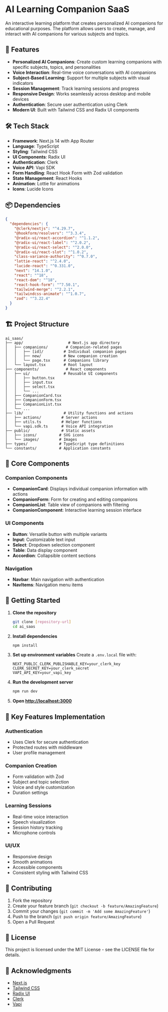 # AI Learning Companion SaaS

An interactive learning platform that creates personalized AI companions for educational purposes. The platform allows users to create, manage, and interact with AI companions for various subjects and topics.

## 🚀 Features

- **Personalized AI Companions**: Create custom learning companions with specific subjects, topics, and personalities
- **Voice Interaction**: Real-time voice conversations with AI companions
- **Subject-Based Learning**: Support for multiple subjects with visual indicators
- **Session Management**: Track learning sessions and progress
- **Responsive Design**: Works seamlessly across desktop and mobile devices
- **Authentication**: Secure user authentication using Clerk
- **Modern UI**: Built with Tailwind CSS and Radix UI components

## 🛠️ Tech Stack

- **Framework**: Next.js 14 with App Router
- **Language**: TypeScript
- **Styling**: Tailwind CSS
- **UI Components**: Radix UI
- **Authentication**: Clerk
- **Voice API**: Vapi SDK
- **Form Handling**: React Hook Form with Zod validation
- **State Management**: React Hooks
- **Animation**: Lottie for animations
- **Icons**: Lucide Icons

## 📦 Dependencies

```json
{
  "dependencies": {
    "@clerk/nextjs": "^4.29.7",
    "@hookform/resolvers": "^3.3.4",
    "@radix-ui/react-accordion": "^1.1.2",
    "@radix-ui/react-label": "^2.0.2",
    "@radix-ui/react-select": "^2.0.0",
    "@radix-ui/react-slot": "^1.0.2",
    "class-variance-authority": "^0.7.0",
    "lottie-react": "^2.4.0",
    "lucide-react": "^0.331.0",
    "next": "14.1.0",
    "react": "^18",
    "react-dom": "^18",
    "react-hook-form": "^7.50.1",
    "tailwind-merge": "^2.2.1",
    "tailwindcss-animate": "^1.0.7",
    "zod": "^3.22.4"
  }
}
```

## 🏗️ Project Structure

```
ai_saas/
├── app/                    # Next.js app directory
│   ├── companions/        # Companion-related pages
│   │   ├── [id]/         # Individual companion pages
│   │   ├── new/          # New companion creation
│   │   └── page.tsx      # Companions library
│   └── layout.tsx        # Root layout
├── components/            # React components
│   ├── ui/               # Reusable UI components
│   │   ├── button.tsx
│   │   ├── input.tsx
│   │   ├── select.tsx
│   │   └── ...
│   ├── CompanionCard.tsx
│   ├── CompanionForm.tsx
│   ├── CompanionList.tsx
│   └── ...
├── lib/                  # Utility functions and actions
│   ├── actions/         # Server actions
│   ├── utils.ts         # Helper functions
│   └── vapi.sdk.ts      # Voice API integration
├── public/              # Static assets
│   ├── icons/          # SVG icons
│   └── images/         # Images
├── types/              # TypeScript type definitions
└── constants/          # Application constants
```

## 🎯 Core Components

### Companion Components
- **CompanionCard**: Displays individual companion information with actions
- **CompanionForm**: Form for creating and editing companions
- **CompanionList**: Table view of companions with filtering
- **CompanionComponent**: Interactive learning session interface

### UI Components
- **Button**: Versatile button with multiple variants
- **Input**: Customizable text input
- **Select**: Dropdown selection component
- **Table**: Data display component
- **Accordion**: Collapsible content sections

### Navigation
- **Navbar**: Main navigation with authentication
- **NavItems**: Navigation menu items

## 🚀 Getting Started

1. **Clone the repository**
   ```bash
   git clone [repository-url]
   cd ai_saas
   ```

2. **Install dependencies**
   ```bash
   npm install
   ```

3. **Set up environment variables**
   Create a `.env.local` file with:
   ```
   NEXT_PUBLIC_CLERK_PUBLISHABLE_KEY=your_clerk_key
   CLERK_SECRET_KEY=your_clerk_secret
   VAPI_API_KEY=your_vapi_key
   ```

4. **Run the development server**
   ```bash
   npm run dev
   ```

5. **Open [http://localhost:3000](http://localhost:3000)**

## 🔑 Key Features Implementation

### Authentication
- Uses Clerk for secure authentication
- Protected routes with middleware
- User profile management

### Companion Creation
- Form validation with Zod
- Subject and topic selection
- Voice and style customization
- Duration settings

### Learning Sessions
- Real-time voice interaction
- Speech visualization
- Session history tracking
- Microphone controls

### UI/UX
- Responsive design
- Smooth animations
- Accessible components
- Consistent styling with Tailwind CSS

## 🤝 Contributing

1. Fork the repository
2. Create your feature branch (`git checkout -b feature/AmazingFeature`)
3. Commit your changes (`git commit -m 'Add some AmazingFeature'`)
4. Push to the branch (`git push origin feature/AmazingFeature`)
5. Open a Pull Request

## 📝 License

This project is licensed under the MIT License - see the LICENSE file for details.

## 🙏 Acknowledgments

- [Next.js](https://nextjs.org/)
- [Tailwind CSS](https://tailwindcss.com/)
- [Radix UI](https://www.radix-ui.com/)
- [Clerk](https://clerk.com/)
- [Vapi](https://vapi.ai/)